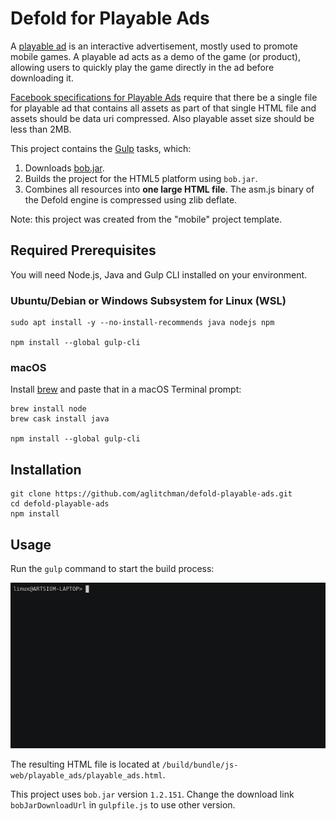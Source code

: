 # Defold for Playable Ads

A [playable ad](https://learn.g2crowd.com/playable-ads) is an interactive advertisement, mostly used to promote mobile games. A playable ad acts as a demo of the game (or product), allowing users to quickly play the game directly in the ad before downloading it.

[Facebook specifications for Playable Ads](https://www.facebook.com/business/help/412951382532338?helpref=faq_content) require that there be a single file for playable ad that contains all assets as part of that single HTML file and assets should be data uri compressed. Also playable asset size should be less than 2MB.

This project contains the [Gulp](https://gulpjs.com/) tasks, which:
1. Downloads [bob.jar](https://d.defold.com/stable/).
2. Builds the project for the HTML5 platform using `bob.jar`.
3. Combines all resources into **one large HTML file**. The asm.js binary of the Defold engine is compressed using zlib deflate.

Note: this project was created from the "mobile" project template. 

## Required Prerequisites

You will need Node.js, Java and Gulp CLI installed on your environment.

### Ubuntu/Debian or Windows Subsystem for Linux (WSL)

```
sudo apt install -y --no-install-recommends java nodejs npm

npm install --global gulp-cli
```

### macOS

Install [brew](https://brew.sh/) and paste that in a macOS Terminal prompt:

```
brew install node
brew cask install java

npm install --global gulp-cli
```

## Installation

```
git clone https://github.com/aglitchman/defold-playable-ads.git
cd defold-playable-ads
npm install
```

## Usage

Run the `gulp` command to start the build process:

![Command line](docs/gulp.gif)

The resulting HTML file is located at `/build/bundle/js-web/playable_ads/playable_ads.html`.

This project uses `bob.jar` version `1.2.151`. Change the download link `bobJarDownloadUrl` in `gulpfile.js` to use other version.
